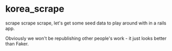 korea_scrape
============

scrape scrape scrape, let's get some seed data to play around with in a rails app.

Obviously we won't be republishing other people's work - it just looks better than Faker.
